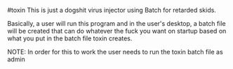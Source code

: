 #toxin
This is just a dogshit virus injector using Batch for retarded skids. 

Basically, a user will run this program and in the user's desktop, a batch file will be created that can do whatever the fuck you want on startup based on what you put in the batch file toxin creates.

NOTE: In order for this to work the user needs to run the toxin batch file as admin
